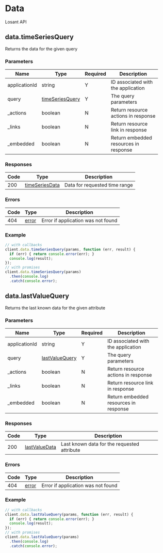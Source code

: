 # Data
Losant API

## data.timeSeriesQuery
Returns the data for the given query



### Parameters
| Name | Type | Required | Description |
| ---- | ---- | -------- | ----------- |
| applicationId | string | Y | ID associated with the application |
| query | [timeSeriesQuery](_schemas.md#timeseriesquery) | Y | The query parameters |
| _actions | boolean | N | Return resource actions in response |
| _links | boolean | N | Return resource link in response |
| _embedded | boolean | N | Return embedded resources in response |

### Responses
| Code | Type | Description |
| ---- | ---- | ----------- |
| 200 | [timeSeriesData](_schemas.md#timeseriesdata) | Data for requested time range |

### Errors
| Code | Type | Description |
| ---- | ---- | ----------- |
| 404 | [error](_schemas.md#error) | Error if application was not found |

### Example
```javascript
// with callbacks
client.data.timeSeriesQuery(params, function (err, result) {
  if (err) { return console.error(err); }
  console.log(result);
});
// with promises
client.data.timeSeriesQuery(params)
  .then(console.log)
  .catch(console.error);
```
## data.lastValueQuery
Returns the last known data for the given attribute



### Parameters
| Name | Type | Required | Description |
| ---- | ---- | -------- | ----------- |
| applicationId | string | Y | ID associated with the application |
| query | [lastValueQuery](_schemas.md#lastvaluequery) | Y | The query parameters |
| _actions | boolean | N | Return resource actions in response |
| _links | boolean | N | Return resource link in response |
| _embedded | boolean | N | Return embedded resources in response |

### Responses
| Code | Type | Description |
| ---- | ---- | ----------- |
| 200 | [lastValueData](_schemas.md#lastvaluedata) | Last known data for the requested attribute |

### Errors
| Code | Type | Description |
| ---- | ---- | ----------- |
| 404 | [error](_schemas.md#error) | Error if application was not found |

### Example
```javascript
// with callbacks
client.data.lastValueQuery(params, function (err, result) {
  if (err) { return console.error(err); }
  console.log(result);
});
// with promises
client.data.lastValueQuery(params)
  .then(console.log)
  .catch(console.error);
```
